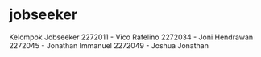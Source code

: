 # jobseeker
Kelompok Jobseeker
2272011 - Vico Rafelino
2272034 - Joni Hendrawan
2272045 - Jonathan Immanuel
2272049 - Joshua Jonathan

